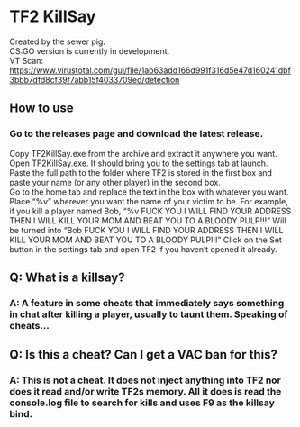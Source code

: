 # TF2 KillSay
Created by the sewer pig.  
CS:GO version is currently in development.  
VT Scan: https://www.virustotal.com/gui/file/1ab63add166d991f316d5e47d160241dbf3bbb7dfd8cf39f7abb15f4033709ed/detection
## How to use
### Go to the releases page and download the latest release.  
Copy TF2KillSay.exe from the archive and extract it anywhere you want.  
Open TF2KillSay.exe. It should bring you to the settings tab at launch.  
Paste the full path to the folder where TF2 is stored in the first box and paste your name (or any other player) in the second box.  
Go to the home tab and replace the text in the box with whatever you want.  
Place “%v” wherever you want the name of your victim to be. For example, if you kill a player named Bob, “%v FUCK YOU I WILL FIND YOUR ADDRESS THEN I WILL KILL YOUR MOM AND BEAT YOU TO A BLOODY PULP!!!” Will be turned into “Bob FUCK YOU I WILL FIND YOUR ADDRESS THEN I WILL KILL YOUR MOM AND BEAT YOU TO A BLOODY PULP!!!”
Click on the Set button in the settings tab and open TF2 if you haven’t opened it already.
## Q: What is a killsay?
### A: A feature in some cheats that immediately says something in chat after killing a player, usually to taunt them. Speaking of cheats...
## Q: Is this a cheat? Can I get a VAC ban for this?
### A: This is not a cheat. It does not inject anything into TF2 nor does it read and/or write TF2s memory. All it does is read the console.log file to search for kills and uses F9 as the killsay bind.
